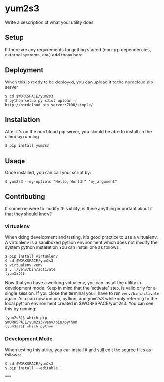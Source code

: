 # yum2s3
Write a description of what your utility does

## Setup
If there are any requirements for getting started (non-pip dependencies, external systems, etc.) add those here

## Deployment
When this is ready to be deployed, you can upload it to the nordcloud pip server

    $ cd $WORKSPACE/yum2s3
    $ python setup.py sdist upload -r http://nordcloud_pip_server:7000/simple/

## Installation
After it's on the nordcloud pip server, you should be able to install on the client by running

    $ pip install yum2s3

## Usage
Once installed, you can call your script by:

    $ yum2s3 --my-options "Hello, World!" "my_argument"

## Contributing
If someone were to modify this utility, is there anything important about it that they should know?
### virtualenv
When doing development and testing, it's good practice to use a virtualenv. A virtualenv is a sandboxed python environment which does not modify the system python installation
You can install one as follows:

    $ pip install virtualenv
    $ cd $WORKSPACE/yum2s3
    $ virtualenv venv
    $ . ./venv/bin/activate
    (yum2s3)$

Now that you have a working virtualenv, you can install the utility in development mode. Keep in mind that the 'activate' step, is valid only for a single session. If you close the terminal
you'll have to run `venv/bin/activate` again. You can now run pip, python, and yum2s3 while only referring to the local python environment created in $WORKSPACE/yum2s3. You can see this by running:

    (yum2s3)$ which pip
    $WORKSPACE/yum2s3/venv/bin/python
    (yum2s3)$ which python

### Development Mode
When testing this utility, you can install it and still edit the source files as follows:

    $ cd $WORKSPACE/yum2s3
    $ pip install --editable .

"""